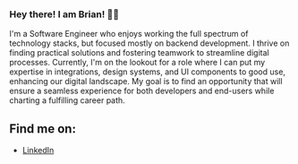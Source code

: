 ### Hey there! I am Brian! 👋🏾

I'm a Software Engineer who enjoys working the full spectrum of technology stacks, but focused mostly on backend development. I thrive on finding practical solutions and fostering teamwork to streamline digital processes. Currently, I'm on the lookout for a role where I can put my expertise in integrations, design systems, and UI components to good use, enhancing our digital landscape. My goal is to find an opportunity that will ensure a seamless experience for both developers and end-users while charting a fulfilling career path.

## Find me on:
-  <a href="https://www.linkedin.com/in/briansrose/">LinkedIn</a>
